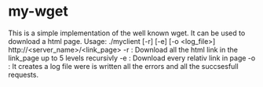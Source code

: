 # my-wget


This is a simple implementation of the well known wget. It can be used to download a html page.
Usage: ./myclient [-r] [-e] [-o <log_file>] http://<server_name>/<link_page>
-r : Download all the html link in the link_page up to 5 levels recursivly
-e : Download every relativ link in page
-o : It creates a log file were is written all the errors and all the succsesfull requests.
